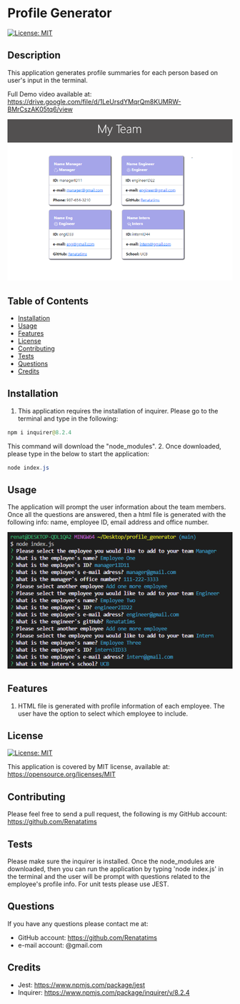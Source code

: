 # Profile Generator
  
  [![License: MIT](https://img.shields.io/badge/License-MIT-blue.svg)](https://opensource.org/licenses/MIT)

  ## Description
  This application generates profile summaries for each person based on user's input in the terminal.
  
  Full Demo video available at: https://drive.google.com/file/d/1LeUrsdYMqrQm8KUMRW-BMrCszAK05tq6/view

  ![Preview](/dist/assets/screenshots/Capture1.PNG)
  
  ## Table of Contents
  - [Installation](#installation)
  - [Usage](#usage)
  - [Features](#features)
  - [License](#license)
  - [Contributing](#contributing)
  - [Tests](#tests)
  - [Questions](#questions)
  - [Credits](#credits)
  
  ## Installation
  1. This application requires the installation of inquirer. Please go to the terminal and type in the following: 

  ````java 
  npm i inquirer@8.2.4
  ```` 
  This command will download the "node_modules". 2. Once downloaded, please type in the below to start the application:

  ````java 
  node index.js 
  ````

  ## Usage
  The application will prompt the user information about the team members. Once all the questions are answered, then a html file is generated with the following info: name, employee ID, email address and office number.

  ![Demo](/dist/assets/screenshots/Capture2.png)
 

  ## Features
  1. HTML file is generated with profile information of each employee. The user have the option to select which employee to include.

  ## License
  [![License: MIT](https://img.shields.io/badge/License-MIT-blue.svg)](https://opensource.org/licenses/MIT)
  
  This application is covered by MIT license, available at:
  https://opensource.org/licenses/MIT

  ## Contributing
  Please feel free to send a pull request, the following is my GitHub account: https://github.com/Renatatims

  ## Tests
  Please make sure the inquirer is installed. Once the node_modules are downloaded, then you can run the application by typing 'node index.js' in the terminal and the user will be prompt with questions related to the employee's profile info. For unit tests please use JEST.

  ## Questions
  If you have any questions please contact me at:
   - GitHub account: https://github.com/Renatatims
   - e-mail account: @gmail.com

  ## Credits
   - Jest: https://www.npmjs.com/package/jest 
   - Inquirer: https://www.npmjs.com/package/inquirer/v/8.2.4
 
